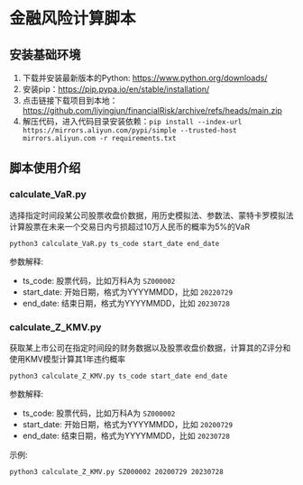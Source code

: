 # 金融风险计算脚本

## 安装基础环境

1. 下载并安装最新版本的Python: https://www.python.org/downloads/
2. 安装pip：https://pip.pypa.io/en/stable/installation/
3. 点击链接下载项目到本地：https://github.com/liyingjun/financialRisk/archive/refs/heads/main.zip
4. 解压代码，进入代码目录安装依赖：`pip install --index-url https://mirrors.aliyun.com/pypi/simple --trusted-host mirrors.aliyun.com -r requirements.txt`

## 脚本使用介绍

### calculate_VaR.py

选择指定时间段某公司股票收盘价数据，用历史模拟法、参数法、蒙特卡罗模拟法
计算股票在未来一个交易日内亏损超过10万人民币的概率为5%的VaR

```
python3 calculate_VaR.py ts_code start_date end_date
```

参数解释:

- ts_code: 股票代码，比如万科A为 `SZ000002`
- start_date: 开始日期，格式为YYYYMMDD，比如 `20220729`
- end_date: 结束日期，格式为YYYYMMDD，比如 `20230728`

### calculate_Z_KMV.py

获取某上市公司在指定时间段的财务数据以及股票收盘价数据，计算其的Z评分和
使用KMV模型计算其1年违约概率

```
python3 calculate_Z_KMV.py ts_code start_date end_date
```

参数解释:

- ts_code: 股票代码，比如万科A为 `SZ000002`
- start_date: 开始日期，格式为YYYYMMDD，比如 `20200729`
- end_date: 结束日期，格式为YYYYMMDD，比如 `20230728`

示例:

```
python3 calculate_Z_KMV.py SZ000002 20200729 20230728
```
